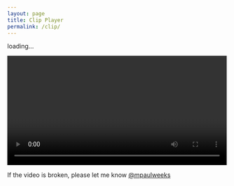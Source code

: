 ```yaml
---
layout: page
title: Clip Player
permalink: /clip/
---
```


<p id="title">
  loading...
</p>

<p class="center">
  <video id="player" width="100%" controls></video>
</p>

<p>
  If the video is broken, please let me know <a href="https://twitter.com/mpaulweeks">@mpaulweeks</a>
</p>

<script defer>
  const title = window.location.search.split('title=')[1].split('&')[0];
  document.getElementById('title').innerHTML = decodeURIComponent(title);

  const s3url = window.location.search.split('s3=')[1].split('&')[0];
  const videoUrl = 'https://s3.amazonaws.com/' + s3url;
  const videoElm = document.getElementById('player');
  const sourceElm = document.createElement('source');
  sourceElm.setAttribute('src', videoUrl);
  videoElm.appendChild(sourceElm);
  // videoElm.play();
</script>

